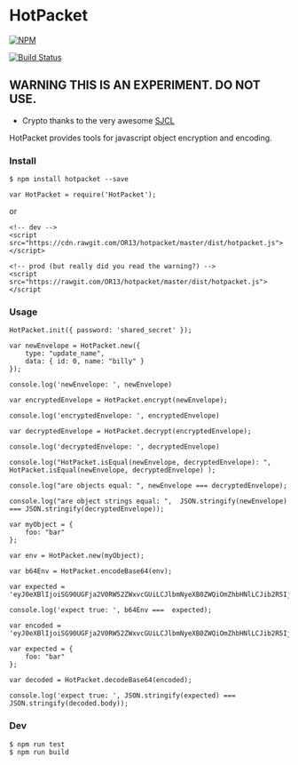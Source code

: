 # HotPacket

[![NPM](https://nodei.co/npm/hotpacket.png)](https://nodei.co/npm/hotpacket/)


[![Build Status](https://travis-ci.org/OR13/hotpacket.svg?branch=master)](https://travis-ci.org/OR13/hotpacket)

## WARNING THIS IS AN EXPERIMENT. DO NOT USE.

- Crypto thanks to the very awesome [SJCL](https://github.com/bitwiseshiftleft/sjcl)

HotPacket provides tools for javascript object encryption and encoding.

### Install

```
$ npm install hotpacket --save
```

```
var HotPacket = require('HotPacket');
```

or 

```
<!-- dev -->
<script src="https://cdn.rawgit.com/OR13/hotpacket/master/dist/hotpacket.js"></script>

<!-- prod (but really did you read the warning?) -->
<script src="https://rawgit.com/OR13/hotpacket/master/dist/hotpacket.js"></script
```

### Usage

```
HotPacket.init({ password: 'shared_secret' }); 

var newEnvelope = HotPacket.new({ 
    type: "update_name", 
    data: { id: 0, name: "billy" } 
});

console.log('newEnvelope: ', newEnvelope)

var encryptedEnvelope = HotPacket.encrypt(newEnvelope);

console.log('encryptedEnvelope: ', encryptedEnvelope)

var decryptedEnvelope = HotPacket.decrypt(encryptedEnvelope);

console.log('decryptedEnvelope: ', decryptedEnvelope)

console.log("HotPacket.isEqual(newEnvelope, decryptedEnvelope): ", HotPacket.isEqual(newEnvelope, decryptedEnvelope) );

console.log("are objects equal: ", newEnvelope === decryptedEnvelope);

console.log("are object strings equal: ",  JSON.stringify(newEnvelope) === JSON.stringify(decryptedEnvelope));

var myObject = {
    foo: "bar"
};

var env = HotPacket.new(myObject);

var b64Env = HotPacket.encodeBase64(env);

var expected = 'eyJ0eXBlIjoiSG90UGFja2V0RW52ZWxvcGUiLCJlbmNyeXB0ZWQiOmZhbHNlLCJib2R5Ijp7ImZvbyI6ImJhciJ9fQ==';

console.log('expect true: ', b64Env ===  expected);

var encoded = 'eyJ0eXBlIjoiSG90UGFja2V0RW52ZWxvcGUiLCJlbmNyeXB0ZWQiOmZhbHNlLCJib2R5Ijp7ImZvbyI6ImJhciJ9fQ==';

var expected = {
    foo: "bar"
};

var decoded = HotPacket.decodeBase64(encoded);

console.log('expect true: ', JSON.stringify(expected) === JSON.stringify(decoded.body));

```

### Dev

```
$ npm run test
$ npm run build
```
